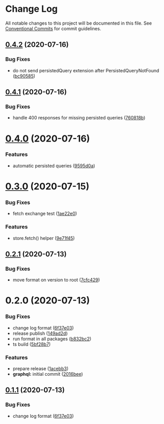 # Change Log

All notable changes to this project will be documented in this file.
See [Conventional Commits](https://conventionalcommits.org) for commit guidelines.

## [0.4.2](https://github.com/kenoxa/svelkit/compare/@svelkit/graphql@0.4.1...@svelkit/graphql@0.4.2) (2020-07-16)

### Bug Fixes

- do not send persistedQuery extension after PersistedQueryNotFound ([bc90585](https://github.com/kenoxa/svelkit/commit/bc9058554ad9d5f37f0881a5a9153c8966caa023))

## [0.4.1](https://github.com/kenoxa/svelkit/compare/@svelkit/graphql@0.4.0...@svelkit/graphql@0.4.1) (2020-07-16)

### Bug Fixes

- handle 400 responses for missing persisted queries ([760818b](https://github.com/kenoxa/svelkit/commit/760818bf8da08c53b7ecbddb425b2af62763cab2))

# [0.4.0](https://github.com/kenoxa/svelkit/compare/@svelkit/graphql@0.3.0...@svelkit/graphql@0.4.0) (2020-07-16)

### Features

- automatic persisted queries ([9595d0a](https://github.com/kenoxa/svelkit/commit/9595d0ab53c89592348058f1c8fffc21941d86e4))

# [0.3.0](https://github.com/kenoxa/svelkit/compare/@svelkit/graphql@0.2.1...@svelkit/graphql@0.3.0) (2020-07-15)

### Bug Fixes

- fetch exchange test ([1ae22e0](https://github.com/kenoxa/svelkit/commit/1ae22e078ca19a75cedb934a4e4424c181f83115))

### Features

- store.fetch() helper ([9e71f45](https://github.com/kenoxa/svelkit/commit/9e71f45ee9128c5b9e2d9440984e4afdf073de2f))

## [0.2.1](https://github.com/kenoxa/svelkit/compare/@svelkit/graphql@0.2.0...@svelkit/graphql@0.2.1) (2020-07-13)

### Bug Fixes

- move format on version to root ([7cfc429](https://github.com/kenoxa/svelkit/commit/7cfc4290fb9ee89699ccd4ad0e4168d3f35f3b45))

# 0.2.0 (2020-07-13)

### Bug Fixes

- change log format ([6f37e03](https://github.com/kenoxa/svelkit/commit/6f37e03b0048897d1d3d85776d5b8cdb11e5aa35))
- release publish ([149ad2d](https://github.com/kenoxa/svelkit/commit/149ad2db99827badfe984455e73092251e88aebf))
- run format in all packages ([b832bc2](https://github.com/kenoxa/svelkit/commit/b832bc28b18b28db3ee1215eca4aa0c70596752c))
- ts build ([5bf28b7](https://github.com/kenoxa/svelkit/commit/5bf28b73184ed4f08889a6ff4095ff31bfff958c))

### Features

- prepare release ([1acebb3](https://github.com/kenoxa/svelkit/commit/1acebb301731f940010f89eedafca730711b2b13))
- **graphql:** initial commit ([2016bee](https://github.com/kenoxa/svelkit/commit/2016bee29cae58ce42a1c27c40d46183a6a1873d))

## [0.1.1](https://github.com/kenoxa/svelkit/compare/@svelkit/graphql@0.1.0...@svelkit/graphql@0.1.1) (2020-07-13)

### Bug Fixes

- change log format ([6f37e03](https://github.com/kenoxa/svelkit/commit/6f37e03b0048897d1d3d85776d5b8cdb11e5aa35))
